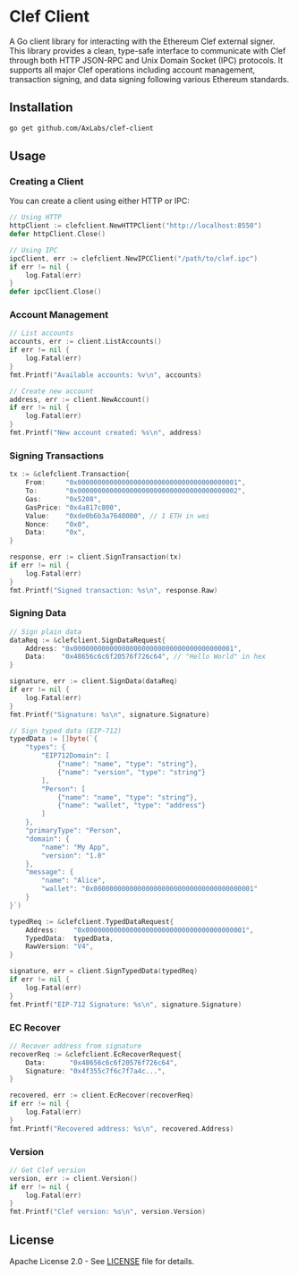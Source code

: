 # Clef Client

A Go client library for interacting with the Ethereum Clef external signer. This library provides a clean, type-safe interface to communicate with Clef through both HTTP JSON-RPC and Unix Domain Socket (IPC) protocols. It supports all major Clef operations including account management, transaction signing, and data signing following various Ethereum standards.

## Installation

```bash
go get github.com/AxLabs/clef-client
```

## Usage

### Creating a Client

You can create a client using either HTTP or IPC:

```go
// Using HTTP
httpClient := clefclient.NewHTTPClient("http://localhost:8550")
defer httpClient.Close()

// Using IPC
ipcClient, err := clefclient.NewIPCClient("/path/to/clef.ipc")
if err != nil {
    log.Fatal(err)
}
defer ipcClient.Close()
```

### Account Management

```go
// List accounts
accounts, err := client.ListAccounts()
if err != nil {
    log.Fatal(err)
}
fmt.Printf("Available accounts: %v\n", accounts)

// Create new account
address, err := client.NewAccount()
if err != nil {
    log.Fatal(err)
}
fmt.Printf("New account created: %s\n", address)
```

### Signing Transactions

```go
tx := &clefclient.Transaction{
    From:     "0x0000000000000000000000000000000000000001",
    To:       "0x0000000000000000000000000000000000000002",
    Gas:      "0x5208",
    GasPrice: "0x4a817c800",
    Value:    "0xde0b6b3a7640000", // 1 ETH in wei
    Nonce:    "0x0",
    Data:     "0x",
}

response, err := client.SignTransaction(tx)
if err != nil {
    log.Fatal(err)
}
fmt.Printf("Signed transaction: %s\n", response.Raw)
```

### Signing Data

```go
// Sign plain data
dataReq := &clefclient.SignDataRequest{
    Address: "0x0000000000000000000000000000000000000001",
    Data:    "0x48656c6c6f20576f726c64", // "Hello World" in hex
}

signature, err := client.SignData(dataReq)
if err != nil {
    log.Fatal(err)
}
fmt.Printf("Signature: %s\n", signature.Signature)

// Sign typed data (EIP-712)
typedData := []byte(`{
    "types": {
        "EIP712Domain": [
            {"name": "name", "type": "string"},
            {"name": "version", "type": "string"}
        ],
        "Person": [
            {"name": "name", "type": "string"},
            {"name": "wallet", "type": "address"}
        ]
    },
    "primaryType": "Person",
    "domain": {
        "name": "My App",
        "version": "1.0"
    },
    "message": {
        "name": "Alice",
        "wallet": "0x0000000000000000000000000000000000000001"
    }
}`)

typedReq := &clefclient.TypedDataRequest{
    Address:    "0x0000000000000000000000000000000000000001",
    TypedData:  typedData,
    RawVersion: "V4",
}

signature, err = client.SignTypedData(typedReq)
if err != nil {
    log.Fatal(err)
}
fmt.Printf("EIP-712 Signature: %s\n", signature.Signature)
```

### EC Recover

```go
// Recover address from signature
recoverReq := &clefclient.EcRecoverRequest{
    Data:      "0x48656c6c6f20576f726c64",
    Signature: "0x4f355c7f6c7f7a4c...",
}

recovered, err := client.EcRecover(recoverReq)
if err != nil {
    log.Fatal(err)
}
fmt.Printf("Recovered address: %s\n", recovered.Address)
```

### Version

```go
// Get Clef version
version, err := client.Version()
if err != nil {
    log.Fatal(err)
}
fmt.Printf("Clef version: %s\n", version.Version)
```

## License

Apache License 2.0 - See [LICENSE](LICENSE) file for details.
